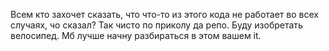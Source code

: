 Всем кто захочет сказать, что что-то из этого кода не работает во всех случаях, чо сказал?
Так чисто по приколу да репо. Буду изобретать велосипед. Мб лучше начну разбираться в этом вашем it.
